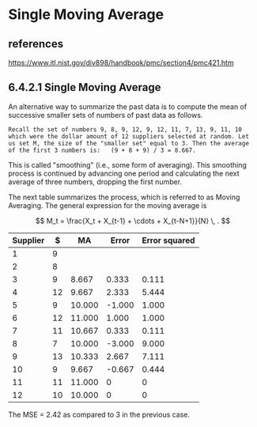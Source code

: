 # Single Moving Average

## references

<https://www.itl.nist.gov/div898/handbook/pmc/section4/pmc421.htm>

## 6.4.2.1 Single Moving Average

An alternative way to summarize the past data is to compute the mean of successive smaller sets of numbers of past data as follows.

    Recall the set of numbers 9, 8, 9, 12, 9, 12, 11, 7, 13, 9, 11, 10 which were the dollar amount of 12 suppliers selected at random. Let us set M, the size of the "smaller set" equal to 3. Then the average of the first 3 numbers is:   (9 + 8 + 9) / 3 = 8.667.

This is called "smoothing" (i.e., some form of averaging). This smoothing process is continued by advancing one period and calculating the next average of three numbers, dropping the first number.

The next table summarizes the process, which is referred to as Moving Averaging. The general expression for the moving average is

$$
M_t = \frac{X_t + X_{t-1} + \cdots + X_{t-N+1}}{N} \, .
$$

| Supplier | $  | MA     | Error  | Error squared |
|----------|----|--------|--------|---------------|
| 1        | 9  |        |        |               |
| 2        | 8  |        |        |               |
| 3        | 9  | 8.667  | 0.333  | 0.111         |
| 4        | 12 | 9.667  | 2.333  | 5.444         |
| 5        | 9  | 10.000 | -1.000 | 1.000         |
| 6        | 12 | 11.000 | 1.000  | 1.000         |
| 7        | 11 | 10.667 | 0.333  | 0.111         |
| 8        | 7  | 10.000 | -3.000 | 9.000         |
| 9        | 13 | 10.333 | 2.667  | 7.111         |
| 10       | 9  | 9.667  | -0.667 | 0.444         |
| 11       | 11 | 11.000 | 0      | 0             |
| 12       | 10 | 10.000 | 0      | 0             |

The MSE = 2.42 as compared to 3 in the previous case.
